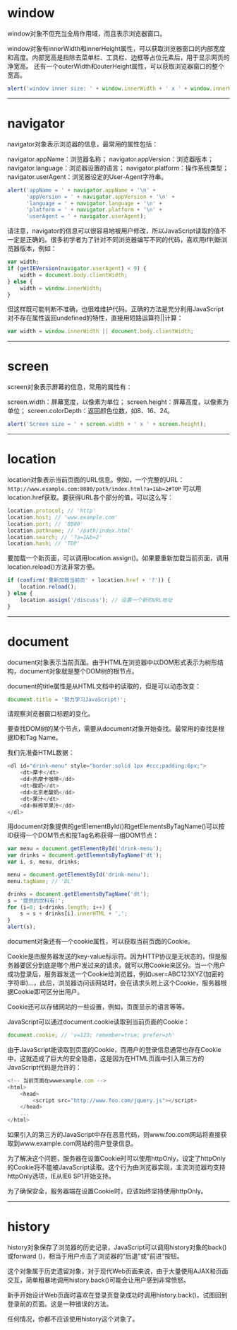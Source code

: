 # window
window对象不但充当全局作用域，而且表示浏览器窗口。

window对象有innerWidth和innerHeight属性，可以获取浏览器窗口的内部宽度和高度。内部宽高是指除去菜单栏、工具栏、边框等占位元素后，用于显示网页的净宽高。
还有一个outerWidth和outerHeight属性，可以获取浏览器窗口的整个宽高。

```js
alert('window inner size: ' + window.innerWidth + ' x ' + window.innerHeight);
```

---
# navigator
navigator对象表示浏览器的信息，最常用的属性包括：

navigator.appName：浏览器名称；
navigator.appVersion：浏览器版本；
navigator.language：浏览器设置的语言；
navigator.platform：操作系统类型；
navigator.userAgent：浏览器设定的User-Agent字符串。

```js
alert('appName = ' + navigator.appName + '\n' +
      'appVersion = ' + navigator.appVersion + '\n' +
      'language = ' + navigator.language + '\n' +
      'platform = ' + navigator.platform + '\n' +
      'userAgent = ' + navigator.userAgent);
```

请注意，navigator的信息可以很容易地被用户修改，所以JavaScript读取的值不一定是正确的。很多初学者为了针对不同浏览器编写不同的代码，喜欢用if判断浏览器版本，例如：

```js
var width;
if (getIEVersion(navigator.userAgent) < 9) {
    width = document.body.clientWidth;
} else {
    width = window.innerWidth;
}
```

但这样既可能判断不准确，也很难维护代码。正确的方法是充分利用JavaScript对不存在属性返回undefined的特性，直接用短路运算符||计算：

```js
var width = window.innerWidth || document.body.clientWidth;
```

---
# screen
screen对象表示屏幕的信息，常用的属性有：

screen.width：屏幕宽度，以像素为单位；
screen.height：屏幕高度，以像素为单位；
screen.colorDepth：返回颜色位数，如8、16、24。

```js
alert('Screen size = ' + screen.width + ' x ' + screen.height);
```

---
# location
location对象表示当前页面的URL信息。例如，一个完整的URL：
`http://www.example.com:8080/path/index.html?a=1&b=2#TOP`
可以用location.href获取。要获得URL各个部分的值，可以这么写：

```js
location.protocol; // 'http'
location.host; // 'www.example.com'
location.port; // '8080'
location.pathname; // '/path/index.html'
location.search; // '?a=1&b=2'
location.hash; // 'TOP'
```

要加载一个新页面，可以调用location.assign()。如果要重新加载当前页面，调用location.reload()方法非常方便。

```js
if (confirm('重新加载当前页' + location.href + '?')) {
    location.reload();
} else {
    location.assign('/discuss'); // 设置一个新的URL地址
}
```

---
# document
document对象表示当前页面。由于HTML在浏览器中以DOM形式表示为树形结构，document对象就是整个DOM树的根节点。

document的title属性是从HTML文档中的<title>xxx</title>读取的，但是可以动态改变：

```js
document.title = '努力学习JavaScript!';
```

请观察浏览器窗口标题的变化。

要查找DOM树的某个节点，需要从document对象开始查找。最常用的查找是根据ID和Tag Name。

我们先准备HTML数据：

```js
<dl id="drink-menu" style="border:solid 1px #ccc;padding:6px;">
    <dt>摩卡</dt>
    <dd>热摩卡咖啡</dd>
    <dt>酸奶</dt>
    <dd>北京老酸奶</dd>
    <dt>果汁</dt>
    <dd>鲜榨苹果汁</dd>
</dl>
```

用document对象提供的getElementById()和getElementsByTagName()可以按ID获得一个DOM节点和按Tag名称获得一组DOM节点：

```js
var menu = document.getElementById('drink-menu');
var drinks = document.getElementsByTagName('dt');
var i, s, menu, drinks;

menu = document.getElementById('drink-menu');
menu.tagName; // 'DL'

drinks = document.getElementsByTagName('dt');
s = '提供的饮料有:';
for (i=0; i<drinks.length; i++) {
    s = s + drinks[i].innerHTML + ',';
}
alert(s);
```

document对象还有一个cookie属性，可以获取当前页面的Cookie。

Cookie是由服务器发送的key-value标示符。因为HTTP协议是无状态的，但是服务器要区分到底是哪个用户发过来的请求，就可以用Cookie来区分。当一个用户成功登录后，服务器发送一个Cookie给浏览器，例如user=ABC123XYZ(加密的字符串)...，此后，浏览器访问该网站时，会在请求头附上这个Cookie，服务器根据Cookie即可区分出用户。

Cookie还可以存储网站的一些设置，例如，页面显示的语言等等。

JavaScript可以通过document.cookie读取到当前页面的Cookie：

```js
document.cookie; // 'v=123; remember=true; prefer=zh'
```

由于JavaScript能读取到页面的Cookie，而用户的登录信息通常也存在Cookie中，这就造成了巨大的安全隐患，这是因为在HTML页面中引入第三方的JavaScript代码是允许的：

```js
<!-- 当前页面在wwwexample.com -->
<html>
    <head>
        <script src="http://www.foo.com/jquery.js"></script>
    </head>
    ...
</html>
```

如果引入的第三方的JavaScript中存在恶意代码，则www.foo.com网站将直接获取到www.example.com网站的用户登录信息。

为了解决这个问题，服务器在设置Cookie时可以使用httpOnly，设定了httpOnly的Cookie将不能被JavaScript读取。这个行为由浏览器实现，主流浏览器均支持httpOnly选项，IE从IE6 SP1开始支持。

为了确保安全，服务器端在设置Cookie时，应该始终坚持使用httpOnly。

---
# history
history对象保存了浏览器的历史记录，JavaScript可以调用history对象的back()或forward ()，相当于用户点击了浏览器的“后退”或“前进”按钮。

这个对象属于历史遗留对象，对于现代Web页面来说，由于大量使用AJAX和页面交互，简单粗暴地调用history.back()可能会让用户感到非常愤怒。

新手开始设计Web页面时喜欢在登录页登录成功时调用history.back()，试图回到登录前的页面。这是一种错误的方法。

任何情况，你都不应该使用history这个对象了。

























